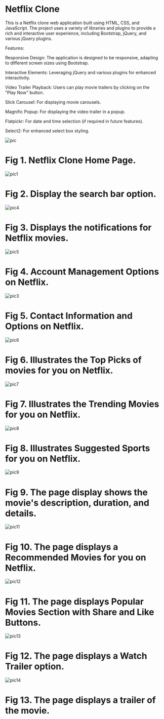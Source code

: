 # Netflix Clone

This is a Netflix clone web application built using HTML, CSS, and JavaScript. The project uses a variety of libraries and plugins to provide a rich and interactive user experience, including Bootstrap, jQuery, and various jQuery plugins.

Features:

Responsive Design: The application is designed to be responsive, adapting to different screen sizes using Bootstrap.

Interactive Elements: Leveraging jQuery and various plugins for enhanced interactivity.

Video Trailer Playback: Users can play movie trailers by clicking on the "Play Now" button.

Slick Carousel: For displaying movie carousels.

Magnific Popup: For displaying the video trailer in a popup.

Flatpickr: For date and time selection (if required in future features).

Select2: For enhanced select box styling.



![pic](https://github.com/hksahanagithub/Web-Dev-Task4/assets/164031728/e3e7e2c1-c45a-4ec6-9947-5eca127ed6a5)

# Fig 1. Netflix Clone Home Page.

![pic1](https://github.com/hksahanagithub/Web-Dev-Task4/assets/164031728/6f747ad2-014f-4915-a29b-8b65678f2fd3)

# Fig 2. Display the search bar option.

![pic4](https://github.com/hksahanagithub/Web-Dev-Task4/assets/164031728/cb34ec6d-fc2f-47b3-8313-fad23d65f131)

# Fig 3. Displays the notifications for Netflix movies.

![pic5](https://github.com/hksahanagithub/Web-Dev-Task4/assets/164031728/e08dcb8e-4158-46c4-8556-b16d24214b3f)

# Fig 4. Account Management Options on Netflix. 

![pic3](https://github.com/hksahanagithub/Web-Dev-Task4/assets/164031728/61f59851-816c-4ded-8f5a-fbec171ae13a)

# Fig 5. Contact Information and Options on Netflix.

![pic6](https://github.com/hksahanagithub/Web-Dev-Task4/assets/164031728/6b9b199d-2474-49f4-b1f3-f1af27853732)

# Fig 6.  Illustrates the Top Picks of movies for you on Netflix. 

![pic7](https://github.com/hksahanagithub/Web-Dev-Task4/assets/164031728/f5f3f590-b551-46e0-91c3-76a7641c8617)

# Fig 7. Illustrates the Trending Movies for you on Netflix. 

![pic8](https://github.com/hksahanagithub/Web-Dev-Task4/assets/164031728/f8ee7909-17ec-415c-8ec6-ab8a7e508a82)

# Fig 8. Illustrates Suggested Sports for you on Netflix. 

![pic9](https://github.com/hksahanagithub/Web-Dev-Task4/assets/164031728/6eb98eb0-6447-4d94-9c0a-df6ce5616a31)

# Fig 9. The page display shows the movie's description, duration, and details.

![pic11](https://github.com/hksahanagithub/Web-Dev-Task4/assets/164031728/6232c3e8-ce3c-4ba0-8e69-81c8b22a4703)

# Fig 10. The page displays a Recommended Movies for you on Netflix. 

![pic12](https://github.com/hksahanagithub/Web-Dev-Task4/assets/164031728/9bd103f3-e077-474e-aed7-073f7cede1ec)

# Fig 11. The page displays Popular Movies Section with Share and Like Buttons. 

![pic13](https://github.com/hksahanagithub/Web-Dev-Task4/assets/164031728/c27ad199-6d9e-408e-9cde-5d4f4c4e0d63)

# Fig 12. The page displays a Watch Trailer option. 

![pic14](https://github.com/hksahanagithub/Web-Dev-Task4/assets/164031728/962258e6-5c41-42b8-8365-c665c43d34f9)

# Fig 13. The page displays a trailer of the movie. 


